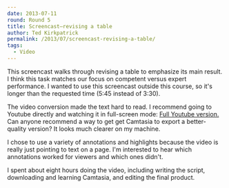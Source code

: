 ```yaml
---
date: 2013-07-11
round: Round 5
title: Screencast—revising a table
author: Ted Kirkpatrick
permalink: /2013/07/screencast-revising-a-table/
tags:
  - Video
---
```

This screencast walks through revising a table to emphasize its main result. I think this task matches our focus on competent versus expert performance. I wanted to use this screencast outside this course, so it's longer than the requested time (5:45 instead of 3:30). 

The video conversion made the text hard to read. I recommend going to Youtube directly and watching it in full-screen mode: [Full Youtube version.][1] Can anyone recommend a way to get get Camtasia to export a better-quality version? It looks much clearer on my machine.

I chose to use a variety of annotations and highlights because the video is really just pointing to text on a page. I'm interested to hear which annotations worked for viewers and which ones didn't.

I spent about eight hours doing the video, including writing the script, downloading and learning Camtasia, and editing the final product.

 [1]: http://youtu.be/qHj616-DWqc "Full version"
